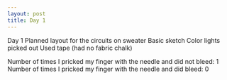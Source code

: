 ```yaml
---
layout: post
title: Day 1
---
```


Day 1
Planned layout for the circuits on sweater
Basic sketch
Color lights picked out
Used tape (had no fabric chalk)


Number of times I pricked my finger with the needle and did not bleed: 1
Number of times I pricked my finger with the needle and did bleed: 0
